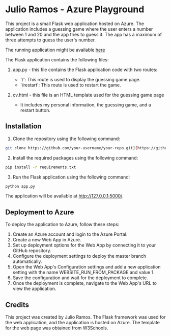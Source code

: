 # Julio Ramos - Azure Playground
This project is a small Flask web application hosted on Azure. The application includes a guessing game where the user enters a number between 1 and 20 and the app tries to guess it. The app has a maximum of three attempts to guess the user's number.

The running application might be available [here](https://julio-ramos.azurewebsites.net/)

The Flask application contains the following files:

1. app.py - this file contains the Flask application code with two routes:
   - '/': This route is used to display the guessing game page.
   - '/restart': This route is used to restart the game.

2. cv.html - this file is an HTML template used for the guessing game page
   - It includes my personal information, the guessing game, and a restart button.


## Installation
1. Clone the repository using the following command:
```bash
git clone https://github.com/your-username/your-repo.git](https://github.com/JulioRamos/azure_evaluation.git
```

2. Install the required packages using the following command:
```bash
pip install -r requirements.txt
```

3. Run the Flask application using the following command:
```bash
python app.py
```
The application will be available at http://127.0.0.1:5000/.


## Deployment to Azure
To deploy the application to Azure, follow these steps:

1. Create an Azure account and login to the Azure Portal.
2. Create a new Web App in Azure.
3. Set up deployment options for the Web App by connecting it to your GitHub repository.
4. Configure the deployment settings to deploy the master branch automatically.
5. Open the Web App's Configuration settings and add a new application setting with the name WEBSITE_RUN_FROM_PACKAGE and value 1.
6. Save the configuration and wait for the deployment to complete.
7. Once the deployment is complete, navigate to the Web App's URL to view the application.


## Credits
This project was created by Julio Ramos. The Flask framework was used for the web application, and the application is hosted on Azure. The template for the web page was obtained from W3Schools.
